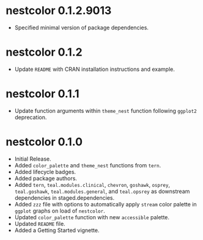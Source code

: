 # nestcolor 0.1.2.9013

* Specified minimal version of package dependencies.

# nestcolor 0.1.2

* Update `README` with CRAN installation instructions and example.

# nestcolor 0.1.1

* Update function arguments within `theme_nest` function following `ggplot2` deprecation.

# nestcolor 0.1.0

* Initial Release.
* Added `color_palette` and `theme_nest` functions from `tern`.
* Added lifecycle badges.
* Added package authors.
* Added `tern`, `teal.modules.clinical`, `chevron`, `goshawk`, `osprey`, `teal.goshawk`, `teal.modules.general`, and `teal.opsrey`
  as downstream dependencies in staged.dependencies.
* Added `zzz` file with options to automatically apply `stream` color palette in `ggplot` graphs on load of `nestcolor`.
* Updated `color_palette` function with new `accessible` palette.
* Updated `README` file.
* Added a Getting Started vignette.
